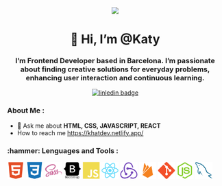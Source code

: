 <div align="center">
  <img src="https://media.giphy.com/media/L1R1tvI9svkIWwpVYr/giphy.gif" width="250px"/>
  <h1>👋 Hi, I’m @Katy</h1>
  <h3>I’m Frontend Developer based in Barcelona. I’m passionate about finding creative solutions for everyday problems, enhancing user interaction and continuous learning.</h3>
  <div>
    <a href="https://www.linkedin.com/in/khatuna-jabakhidze-1a186322a/">
      <img src="https://img.shields.io/badge/-LinkedIn-blue" alt="linledin badge"/>
    </a>
  </div>
</div>

### About Me :
- 💬 Ask me about  **HTML, CSS, JAVASCRIPT, REACT**
- How to reach me https://khatdev.netlify.app/
<div>
  <h3>:hammer: Lenguages and Tools :</h3>
  <div>
    <img src="https://github.com/devicons/devicon/blob/master/icons/html5/html5-plain.svg" width="40" height="40"/>
    <img src="https://github.com/devicons/devicon/blob/master/icons/css3/css3-plain.svg" width="40" height="40"/>
    <img src="https://github.com/devicons/devicon/blob/master/icons/sass/sass-original.svg" width="40" height="40"/>
    <img src="https://github.com/devicons/devicon/blob/master/icons/bootstrap/bootstrap-plain-wordmark.svg" width="40" height="40"/>
    <img src="https://github.com/devicons/devicon/blob/master/icons/javascript/javascript-plain.svg" width="40" height="40"/>
    <img src="https://github.com/devicons/devicon/blob/master/icons/react/react-original.svg" width="40" height="40"/>
    <img src="https://github.com/devicons/devicon/blob/master/icons/redux/redux-original.svg" width="40" height="40"/>
    <img src="https://github.com/devicons/devicon/blob/master/icons/firebase/firebase-plain.svg" width="40" height="40"/>
    <img src="https://github.com/devicons/devicon/blob/master/icons/git/git-plain.svg" width="40" height="40"/>
     <img src="https://github.com/devicons/devicon/blob/master/icons/nodejs/nodejs-original.svg" width="40" height="40"/>
     <img src="https://github.com/devicons/devicon/blob/master/icons/mysql/mysql-original.svg" width="40" height="40"/>
  </div>
</div>






